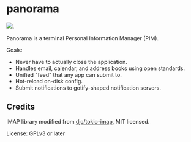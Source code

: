 panorama
========

[![](https://tokei.rs/b1/github/iptq/panorama?category=lines)](https://github.com/XAMPPRocky/tokei).

Panorama is a terminal Personal Information Manager (PIM).

Goals:

- Never have to actually close the application.
- Handles email, calendar, and address books using open standards.
- Unified "feed" that any app can submit to.
- Hot-reload on-disk config.
- Submit notifications to gotify-shaped notification servers.

Credits
-------

IMAP library modified from [djc/tokio-imap](https://github.com/djc/tokio-imap), MIT licensed.

License: GPLv3 or later
